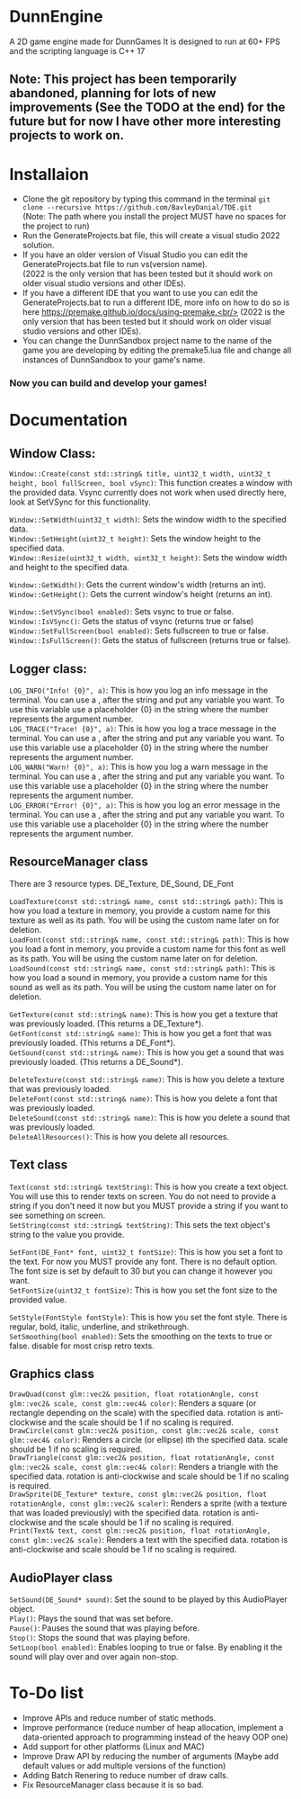 # DunnEngine
A 2D game engine made for DunnGames
It is designed to run at 60+ FPS and the scripting language is C++ 17

## Note: This project has been temporarily abandoned, planning for lots of new improvements (See the TODO at the end) for the future but for now I have other more interesting projects to work on.

# Installaion
- Clone the git repository by typing this command in the terminal
```git clone --recursive https://github.com/BavleyDanial/TDE.git```<br/> (Note: The path where you install the project MUST have no spaces for the project to run)
- Run the GenerateProjects.bat file, this will create a visual studio 2022 solution.
- If you have an older version of Visual Studio you can edit the GenerateProjects.bat file to run vs(version name).<br/>
  (2022 is the only version that has been tested but it should work on older visual studio versions and other IDEs).
- If you have a different IDE that you want to use you can edit the GenerateProjects.bat to run a different IDE, more info on how to do so is here https://premake.github.io/docs/using-premake.<br/>
  (2022 is the only version that has been tested but it should work on older visual studio versions and other IDEs).
- You can change the DunnSandbox project name to the name of the game you are developing by editing the premake5.lua file and change all instances of DunnSandbox to your game's name.
### Now you can build and develop your games!

 # Documentation
   ## Window Class:
   ```Window::Create(const std::string& title, uint32_t width, uint32_t height, bool fullScreen, bool vSync)```: This function creates a window with the provided data. Vsync currently does not work when used directly here, look at SetVSync for this functionality.<br/>
   
   ```Window::SetWidth(uint32_t width)```: Sets the window width to the specified data.<br/>
   ```Window::SetHeight(uint32_t height)```: Sets the window height to the specified data. <br/>
   ```Window::Resize(uint32_t width, uint32_t height)```: Sets the window width and height to the specified data.<br/>
   
   ```Window::GetWidth()```: Gets the current window's width (returns an int).<br/>
   ```Window::GetHeight()```: Gets the current window's height (returns an int).<br/>

  ```Window::SetVSync(bool enabled)```: Sets vsync to true or false.<br/>
  ```Window::IsVSync()```: Gets the status of vsync (returns true or false)<br/>
  ```Window::SetFullScreen(bool enabled)```: Sets fullscreen to true or false.<br/>
  ```Window::IsFullScreen()```: Gets the status of fullscreen (returns true or false).<br/>

  ## Logger class:
   ```LOG_INFO("Info! {0}", a)```: This is how you log an info message in the terminal. You can use a , after the string and put any variable you want. To use this variable use a placeholder {0} in the string where the number represents the argument number.<br/>
   ```LOG_TRACE("Trace! {0}", a)```: This is how you log a trace message in the terminal. You can use a , after the string and put any variable you want. To use this variable use a placeholder {0} in the string where the number represents the argument number.<br/>
   ```LOG_WARN("Warn! {0}", a)```: This is how you log a warn message in the terminal. You can use a , after the string and put any variable you want. To use this variable use a placeholder {0} in the string where the number represents the argument number.<br/>
   ```LOG_ERROR("Error! {0}", a)```: This is how you log an error message in the terminal. You can use a , after the string and put any variable you want. To use this variable use a placeholder {0} in the string where the number represents the argument number.<br/>
   
  ## ResourceManager class
  
  There are 3 resource types. DE_Texture, DE_Sound, DE_Font
  
  ```LoadTexture(const std::string& name, const std::string& path)```: This is how you load a texture in memory, you provide a custom name for this texture as well as its path. You will be using the custom name later on for deletion.<br/> 
  ```LoadFont(const std::string& name, const std::string& path)```: This is how you load a font in memory,  you provide a custom name for this font as well as its path. You will be using the custom name later on for deletion.<br/>
  ```LoadSound(const std::string& name, const std::string& path)```: This is how you load a sound in memory,  you provide a custom name for this sound as well as its path. You will be using the custom name later on for deletion.<br/>

  ```GetTexture(const std::string& name)```: This is how you get a texture that was previously loaded. (This returns a DE_Texture*).<br/>
  ```GetFont(const std::string& name)```: This is how you get a font that was previously loaded. (This returns a DE_Font*).<br/>
  ```GetSound(const std::string& name)```: This is how you get a sound that was previously loaded. (This returns a DE_Sound*).<br/>

  ```DeleteTexture(const std::string& name)```: This is how you delete a texture that was previously loaded.<br/>
  ```DeleteFont(const std::string& name)```: This is how you delete a font that was previously loaded.<br/>
  ```DeleteSound(const std::string& name)```: This is how you delete a sound that was previously loaded.<br/>
  ```DeleteAllResources()```: This is how you delete all resources.<br/>

  ## Text class
  ```Text(const std::string& textString)```: This is how you create a text object. You will use this to render texts on screen. You do not need to provide a string if you don't need it now but you MUST provide a string if you want to see something on screen.<br/>
  ```SetString(const std::string& textString)```: This sets the text object's string to the value you provide.<br/>
  
  ```SetFont(DE_Font* font, uint32_t fontSize)```: This is how you set a font to the text. For now you MUST provide any font. There is no default option. The font size is set by default to 30 but you can change it however you want.<br/>
  ```SetFontSize(uint32_t fontSize)```: This is how you set the font size to the provided value.<br/>
  
  ```SetStyle(FontStyle fontStyle)```: This is how you set the font style. There is regular, bold, italic, underline, and strikethrough.<br/>
  ```SetSmoothing(bool enabled)```: Sets the smoothing on the texts to true or false. disable for most crisp retro texts.<br/>

  ## Graphics class
  ```DrawQuad(const glm::vec2& position, float rotationAngle, const glm::vec2& scale, const glm::vec4& color)```: Renders a square (or rectangle depending on the scale) with the specified data. rotation is anti-clockwise and the scale should be 1 if no scaling is required.<br/>
  ```DrawCircle(const glm::vec2& position, const glm::vec2& scale, const glm::vec4& color)```: Renders a circle (or ellipse) ith the specified data. scale should be 1 if no scaling is required.<br/>
  ```DrawTriangle(const glm::vec2& position, float rotationAngle, const glm::vec2& scale, const glm::vec4& color)```: Renders a triangle with the specified data. rotation is anti-clockwise and scale should be 1 if no scaling is required.<br/>
  ```DrawSprite(DE_Texture* texture, const glm::vec2& position, float rotationAngle, const glm::vec2& scaler)```: Renders a sprite (with a texture that was loaded previously) with the specified data. rotation is anti-clockwise and the scale should be 1 if no scaling is required.<br/>
  ```Print(Text& text, const glm::vec2& position, float rotationAngle, const glm::vec2& scale)```: Renders a text with the specified data. rotation is anti-clockwise and scale should be 1 if no scaling is required.<br/>

  ## AudioPlayer class
  ```SetSound(DE_Sound* sound)```: Set the sound to be played by this AudioPlayer object.<br/>
  ```Play()```: Plays the sound that was set before.<br/>
  ```Pause()```: Pauses the sound that was playing before. <br/>
  ```Stop()```: Stops the sound that was playing before.<br/>
  ```SetLoop(bool enabled)```: Enables looping to true or false. By enabling it the sound will play over and over again non-stop.<br/>

# To-Do list
- Improve APIs and reduce number of static methods.
- Improve performance (reduce number of heap allocation, implement a data-oriented approach to programming instead of the heavy OOP one)
- Add support for other platforms (Linux and MAC)
- Improve Draw API by reducing the number of arguments (Maybe add default values or add multiple versions of the function)
- Adding Batch Renering to reduce number of draw calls.
- Fix ResourceManager class because it is so bad.
